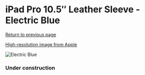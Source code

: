 # iPad Pro 10.5″ Leather Sleeve - Electric Blue

[Return to previous page](/ipad_pro105)

[High-resolution image from Apple](https://store.storeimages.cdn-apple.com/8756/as-images.apple.com/is/MRFL2?wid=4500&hei=4500&fmt=png)

<div style="width: 384px"><img src="/everysource/MRFL2.png" alt="Electric Blue"></div>

### Under construction
